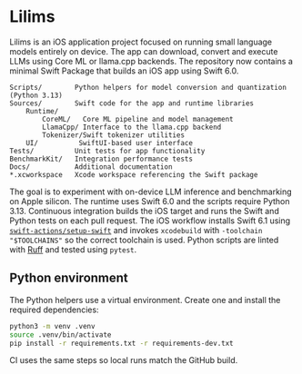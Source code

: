 # Lilims

Lilims is an iOS application project focused on running small language models entirely on device. The app can download, convert and execute LLMs using Core ML or llama.cpp backends. The repository now contains a minimal Swift Package that builds an iOS app using Swift 6.0.

```
Scripts/        Python helpers for model conversion and quantization (Python 3.13)
Sources/        Swift code for the app and runtime libraries
    Runtime/
        CoreML/   Core ML pipeline and model management
        LlamaCpp/ Interface to the llama.cpp backend
        Tokenizer/Swift tokenizer utilities
    UI/          SwiftUI-based user interface
Tests/          Unit tests for app functionality
BenchmarkKit/   Integration performance tests
Docs/           Additional documentation
*.xcworkspace   Xcode workspace referencing the Swift package
```

The goal is to experiment with on-device LLM inference and benchmarking on Apple silicon. The runtime uses Swift 6.0 and the scripts require Python 3.13. Continuous integration builds the iOS target and runs the Swift and Python tests on each pull request. The iOS workflow installs Swift 6.1 using [`swift-actions/setup-swift`](https://github.com/swift-actions/setup-swift) and invokes `xcodebuild` with `-toolchain "$TOOLCHAINS"` so the correct toolchain is used.
Python scripts are linted with [Ruff](https://docs.astral.sh/ruff/) and tested using `pytest`.


## Python environment

The Python helpers use a virtual environment. Create one and install the
required dependencies:

```bash
python3 -m venv .venv
source .venv/bin/activate
pip install -r requirements.txt -r requirements-dev.txt
```

CI uses the same steps so local runs match the GitHub build.
